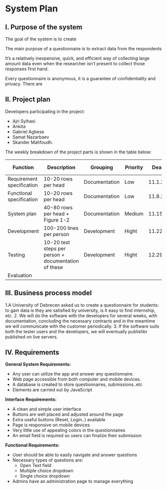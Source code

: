 # System Plan
## I. Purpose of the system
The goal of the system is to create 

The main purpose of a questionnaire is to extract data from the respondents

It’s a relatively inexpensive, quick, and efficient way of collecting large amount data even when the researcher isn’t present to collect those responses first hand.

Every questionnaire is anonymous, it is a guarantee of confidentiality and privacy. There are 

## II. Project plan

Developers participating in the project:
* Ajri Sylhasi
* Ankita
* Gabriel Agbese
* Samat Nazarbaev
* Skander Mahfoudh.

The weekly breakdown of the project parts is shown in the table below:

| Function    |  Description      |     Grouping        |Priority | Deadline |Estimation |Elapsed time|Remaining time|
| ----------- |  -------|-------|------|-----|----|----|------|
| Requirement specification    | 10-20 rows per head| Documentation|  Low|11.1.2021|4| 7| 0|     
|Functional specification |10-20 rows per head|Documentation|Low|11.8.2021|8|7|0|
|System plan|40-80 rows per head + Figure 1-2 |Documentation|Medium|11.15.2021|8|7|0|
|Development|100-200 lines per person |Development|Hight|11.22.2021|12|7|0|
|Testing|10-20 test steps per person + documentation of these |Development|Hight|12.29.2021  |12|7|0|
|Evaluation| | |  |


## III. Business process model

1.A University of Debrecen asked us to create a questionnaire for students: to gain data is they are satisfied by university, is it easy to find internship, etc.
2. We will do the software with the developers for several weeks, with documentation, concluding the necessary contracts and in the meantime we will communicate with the customer periodically.
3. If the software suits both the tester users and the developers, we will eventually publishbr published on live servers.

## IV. Requirements
**General System Requirements:**

- Any user can utilize the app and answer any questionnaire.
- Web page accessible from both computer and mobile devices.
- A database is created to store questionnaires, submissions..etc 
- Elements are carried out by JavaScript

**Interface Requirements:**

- A clean and simple user interface
- Buttons are well placed and adjusted around the page
- Extra useful buttons (Reset, Login..) available
- Page is responsive on mobile devices
- Very little use of appealing colors in the questionnaires
- An email field is required so users can finalize their submission

**Functional Requirements:**

- User should be able to easily navigate and answer questions
- Necessary types of questions are:
  - Open Text field
  - Multiple choice dropdown
  - Single choice dropdown
- Admins have an administration  page to manage everything



